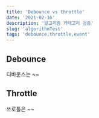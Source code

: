 ```yaml
---
title: 'Debounce vs throttle'
date: '2021-02-16'
description: '알고리즘 카테고리 검증'
slug: 'algorithmTest'
tags: 'debounce,throttle,event'
---
```


## Debounce

디바운스는 ~~

## Throttle

쓰로틀은 ~~

